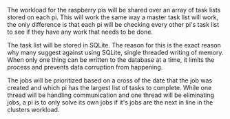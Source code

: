 The workload for the raspberry pis will be shared over an array of task lists stored on each pi. This will work the same way a master task list will work, the only difference is that each pi will be checking every other pi's task list to see if they have any work that needs to be done. 

The task list will be stored in SQLite. The reason for this is the exact reason why many suggest against using SQLite, single threaded writing of memory. When only one thing can be written to the database at a time, it limits the process and prevents data corruption from happening.

The jobs will be prioritized based on a cross of the date that the job was created and which pi has the largest list of tasks to complete. While one thread will be handling communication and one thread will be eliminating jobs, a pi is to only solve its own jobs if it's jobs are the next in line in the clusters workload.
